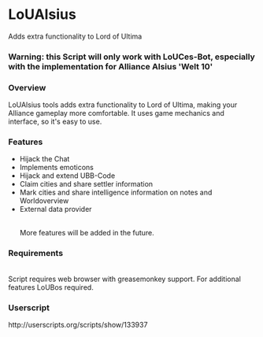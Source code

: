 LoUAlsius
=========

Adds extra functionality to Lord of Ultima 

<p></p>
<h3>Warning: this Script will only work with LoUCes-Bot, especially with the implementation for Alliance Alsius 'Welt 10'</h3>
<p></p>
<h3>Overview</h3>
<p>LoUAlsius tools adds extra functionality to Lord of Ultima, making your Alliance gameplay more comfortable. It uses game mechanics and interface, so it's easy to use.</p>
<h3>Features</h3>
<p></p>
<ul>
<li>Hijack the Chat</li>
<li>Implements emoticons</li>
<li>Hijack and extend UBB-Code</li>
<li>Claim cities and share settler information</li>
<li>Mark cities and share intelligence information on notes and Worldoverview</li>
<li>External data provider</li>
<br>
<p>More features will be added in the future.</p>
</ul>
<h3>Requirements</h3>
<br>
Script requires web browser with greasemonkey support. For additional features LoUBos required.
<h3>Userscript</h3>
<p>http://userscripts.org/scripts/show/133937</p>